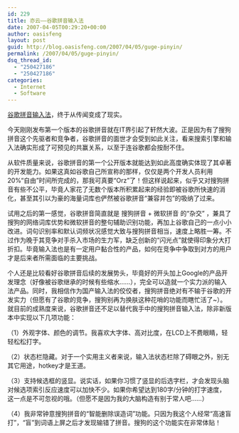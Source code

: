 ```yaml
---
id: 229
title: 亦云——谷歌拼音输入法
date: 2007-04-05T00:29:20+00:00
author: oasisfeng
layout: post
guid: http://blog.oasisfeng.com/2007/04/05/guge-pinyin/
permalink: /2007/04/05/guge-pinyin/
dsq_thread_id:
  - "250427186"
  - "250427186"
categories:
  - Internet
  - Software
---
```

<a href="http://tools.google.com/pinyin/" title="谷歌拼音输入法" target="_blank">谷歌拼音输入法</a>，终于从传闻变成了现实。

今天刚刚发布第一个版本的谷歌拼音就在IT界引起了轩然大波。正是因为有了搜狗拼音这个先驱者和竞争者，谷歌拼音的面世才会受到如此关注，看来搜索引擎和输入法确实形成了可预见的共赢关系，以至于连谷歌都会按耐不住。

从软件质量来说，谷歌拼音的第一个公开版本就能达到如此高度确实体现了其卓著的开发能力。如果这真如谷歌自己所宣称的那样，仅仅是两个开发人员利用20%“自由”时间所完成的，那我可真要“Orz”了！但这样说起来，似乎又对搜狗拼音有些不公平，毕竟人家花了无数个版本所积累起来的经验即被谷歌所快速的消化，甚至其引以为豪的海量词库也俨然被谷歌拼音“兼容并包”的吸纳了过来。

试用之后的第一感觉，谷歌拼音简直就是 搜狗拼音 + 微软拼音 的“杂交” ，兼具了搜狗的网络词库优势和微软拼音的整句辅助识别功能，再加上谷歌自己的一点小小改进。词句识别率和默认词频状况感觉大致与搜狗拼音相当，速度上略胜一筹。不过作为晚于其竞争对手杀入市场的生力军，缺乏创新的“闪光点”就使得印象分大打折扣。毕竟输入法也是有一定用户黏合性的产品，如何在竞争中争取到对方的用户才是后来者所需面临的主要挑战。

个人还是比较看好谷歌拼音后续的发展势头，毕竟好的开头加上Google的产品开发理念（好像被谷歌继承的时候有些缩水……），完全可以造就一个实力派的输入法产品。同时，我相信作为国产输入法的佼佼者，搜狗拼音绝对有不输于谷歌的开发实力（但愿有了谷歌的竞争，搜狗别再为换肤这种花哨的功能而瞎忙活了~）。就目前的成熟度来说，谷歌拼音还不足以替代我手中的搜狗拼音输入法，除非新版本中实现以下几项功能：

（1）外观字体、颜色的调节。我喜欢大字体、高对比度，在LCD上不费眼睛，轻轻松松打字。
  
（2）状态栏隐藏。对于一个实用主义者来说，输入法状态栏除了碍眼之外，别无其它用途，hotkey才是王道。
  
（3）支持候选框的竖显。说实话，如果你习惯了竖显的后选字栏，才会发现头脑对候选项索引反应速度可以加快不少。如果你希望达到180字/分钟的打字速度，这一点是不可忽视的哦。（但愿不是因为我的大脑构造有别于常人吧……）
  
（4）我非常钟意搜狗拼音的“智能删除误造词”功能。只因为我这个人经常“高速盲打”，“盲”到词语上屏之后才发现输错了拼音。搜狗的这个功能实在非常体贴！